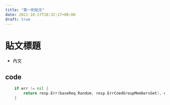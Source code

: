 ```yaml
---
title: "第一則貼文"
date: 2021-10-27T18:32:17+08:00
draft: true
---
```


# 貼文標題
* 內文


##  code
```go
	if err != nil {
		return resp.Err(baseReq.Random, resp.ErrCoedGroupMembersGet), err
    }
```